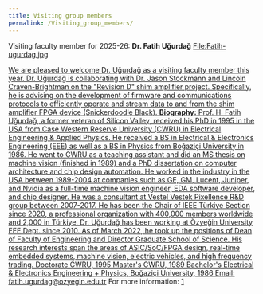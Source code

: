 ```yaml
---
title: Visiting group members
permalink: /Visiting_group_members/
---
```


Visiting faculty member for 2025-26:
**Dr. Fatih Uğurdağ**
<a href="/wiki_files/Fatih-ugurdag.jpg" class="wikilink"
title="File:Fatih-ugurdag.jpg"><span>File:Fatih-ugurdag.jpg</span>

We are pleased to welcome Dr. Uğurdağ as a visiting faculty member this
year. Dr. Uğurdağ is collaborating with Dr. Jason Stockmann and Lincoln
Craven-Brightman on the "Revision D" shim amplifier project.
Specifically, he is advising on the development of firmware and
communications protocols to efficiently operate and stream data to and
from the shim amplifier FPGA device (Snickerdoodle Black).
**Biography:**
Prof. H. Fatih Uğurdağ, a former veteran of Silicon Valley, received his
PhD in 1995 in the USA from Case Western Reserve University (CWRU) in
Electrical Engineering & Applied Physics. He received a BS in Electrical
& Electronics Engineering (EEE) as well as a BS in Physics from Boğaziçi
University in 1986. He went to CWRU as a teaching assistant and did an
MS thesis on machine vision (finished in 1989) and a PhD dissertation on
computer architecture and chip design automation. He worked in the
industry in the USA between 1989-2004 at companies such as GE, GM,
Lucent, Juniper, and Nvidia as a full-time machine vision engineer, EDA
software developer, and chip designer. He was a consultant at Vestel
Vestek Pixellence R&D group between 2007-2017. He has been the Chair of
IEEE Türkiye Section since 2020, a professional organization with
400,000 members worldwide and 2,000 in Türkiye. Dr. Uğurdağ has been
working at Özyeğin University EEE Dept. since 2010. As of March 2022, he
took up the positions of Dean of Faculty of Engineering and Director
Graduate School of Science. His research interests span the areas of
ASIC/SoC/FPGA design, real-time embedded systems, machine vision,
electric vehicles, and high frequency trading.
Doctorate
CWRU, 1995
Master's
CWRU, 1989
Bachelor's
Electrical & Electronics Engineering + Physics, Boğaziçi University,
1986
Email: fatih.ugurdag@ozyegin.edu.tr
For more information:
[1](https://www.ozyegin.edu.tr/en/faculty/fatihugurdag)